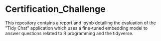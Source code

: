 # Certification_Challenge

This repository contains a report and ipynb detailing the evaluation of the "Tidy Chat" application which uses a fine-tuned embedding model to answer questions related to R programming and the tidyverse. 
